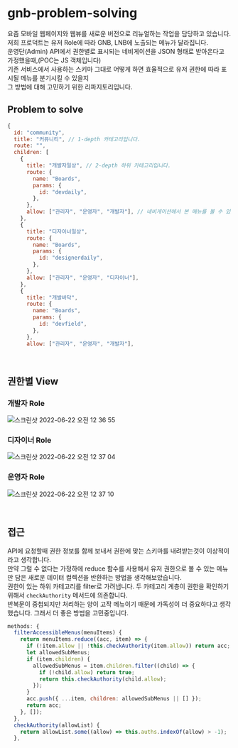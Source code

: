 # gnb-problem-solving

요즘 모바일 웹페이지와 웹뷰를 새로운 버전으로 리뉴얼하는 작업을 담당하고 있습니다.  
저희 프로덕트는 유저 Role에 따라 GNB, LNB에 노출되는 메뉴가 달라집니다.  
운영단(Admin) API에서 권한별로 표시되는 네비게이션을 JSON 형태로 받아온다고 가정했을때,(POC는 JS 객체입니다)  
기존 서비스에서 사용하는 스키마 그대로 어떻게 하면 효율적으로 유저 권한에 따라 표시될 메뉴를 분기시킬 수 있을지  
그 방법에 대해 고민하기 위한 리파지토리입니다.

## Problem to solve

```javascript
{
  id: "community",
  title: "커뮤니티", // 1-depth 카테고리입니다.
  route: "",
  children: [
    {
      title: "개발자일상", // 2-depth 하위 카테고리입니다.
      route: {
        name: "Boards",
        params: {
          id: "devdaily",
        },
      },
      allow: ["관리자", "운영자", "개발자"], // 네비게이션에서 본 메뉴를 볼 수 있는 유저 Role을 정의합니다.
    },
    {
      title: "디자이너일상",
      route: {
        name: "Boards",
        params: {
          id: "designerdaily",
        },
      },
      allow: ["관리자", "운영자", "디자이너"],
    },
    {
      title: "개발바닥",
      route: {
        name: "Boards",
        params: {
          id: "devfield",
        },
      },
      allow: ["관리자", "운영자", "개발자"],
```  
<br>

## 권한별 View

### 개발자 Role
![스크린샷 2022-06-22 오전 12 36 55](https://user-images.githubusercontent.com/61101022/174840448-0d1452d1-afe3-4799-805d-ec179102dc88.png)

### 디자이너 Role
![스크린샷 2022-06-22 오전 12 37 04](https://user-images.githubusercontent.com/61101022/174840558-cd38e201-f0da-48cc-9ca8-543d91d4511d.png)

### 운영자 Role
![스크린샷 2022-06-22 오전 12 37 10](https://user-images.githubusercontent.com/61101022/174840589-fd97fd3c-587f-4929-8062-a055fb966828.png)  

<br>

## 접근

API에 요청할때 권한 정보를 함께 보내서 권한에 맞는 스키마를 내려받는것이 이상적이라고 생각합니다.  
만약 그럴 수 없다는 가정하에 reduce 함수를 사용해서 유저 권한으로 볼 수 있는 메뉴만 담은 새로운 데이터 컬렉션을 반환하는 방법을 생각해보았습니다.  
권한이 있는 하위 카테고리를 filter로 가려냅니다. 두 카테고리 계층이 권한을 확인하기 위해서 `checkAuthority` 메서드에 의존합니다.  
반복문이 중첩되지만 처리하는 양이 고작 메뉴이기 때문에 가독성이 더 중요하다고 생각했습니다. 그래서 더 좋은 방법을 고민중입니다.  

```javascript
methods: {
  filterAccessibleMenus(menuItems) {
    return menuItems.reduce((acc, item) => {
      if (!item.allow || !this.checkAuthority(item.allow)) return acc;
      let allowedSubMenus;
      if (item.children) {
        allowedSubMenus = item.children.filter((child) => {
          if (!child.allow) return true;
          return this.checkAuthority(child.allow);
        });
      }
      acc.push({ ...item, children: allowedSubMenus || [] });
      return acc;
    }, []);
  },
  checkAuthority(allowList) {
    return allowList.some((allow) => this.auths.indexOf(allow) > -1);
  },
```

